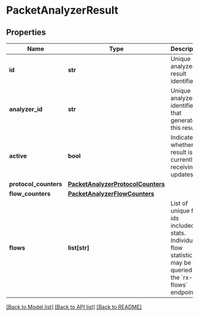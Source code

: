 # PacketAnalyzerResult

## Properties
Name | Type | Description | Notes
------------ | ------------- | ------------- | -------------
**id** | **str** | Unique analyzer result identifier | 
**analyzer_id** | **str** | Unique analyzer identifier that generated this result | [optional] 
**active** | **bool** | Indicates whether the result is currently receiving updates | 
**protocol_counters** | [**PacketAnalyzerProtocolCounters**](PacketAnalyzerProtocolCounters.md) |  | 
**flow_counters** | [**PacketAnalyzerFlowCounters**](PacketAnalyzerFlowCounters.md) |  | 
**flows** | **list[str]** | List of unique flow ids included in stats. Individual flow statistics may be queried via the &#x60;rx-flows&#x60; endpoint.  | [optional] 

[[Back to Model list]](../README.md#documentation-for-models) [[Back to API list]](../README.md#documentation-for-api-endpoints) [[Back to README]](../README.md)


